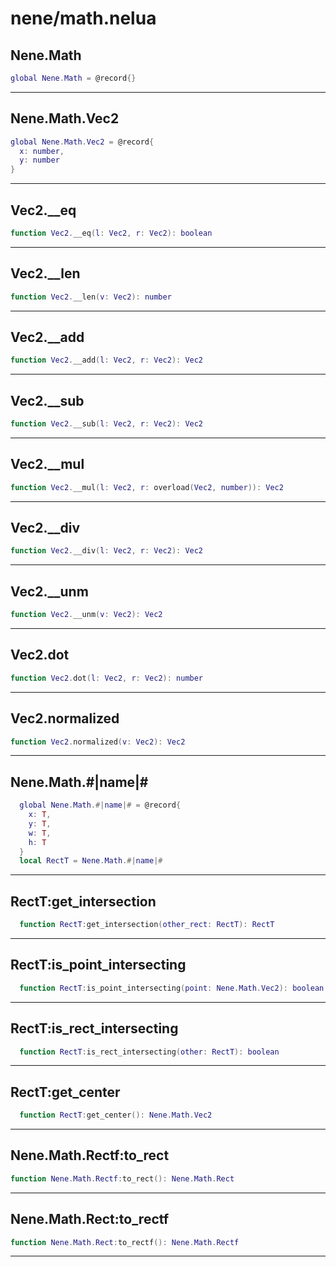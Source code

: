 # nene/math.nelua
## Nene.Math
```lua
global Nene.Math = @record{}
```


---

## Nene.Math.Vec2
```lua
global Nene.Math.Vec2 = @record{
  x: number,
  y: number
}
```


---

## Vec2.__eq
```lua
function Vec2.__eq(l: Vec2, r: Vec2): boolean
```


---

## Vec2.__len
```lua
function Vec2.__len(v: Vec2): number
```


---

## Vec2.__add
```lua
function Vec2.__add(l: Vec2, r: Vec2): Vec2
```


---

## Vec2.__sub
```lua
function Vec2.__sub(l: Vec2, r: Vec2): Vec2
```


---

## Vec2.__mul
```lua
function Vec2.__mul(l: Vec2, r: overload(Vec2, number)): Vec2
```


---

## Vec2.__div
```lua
function Vec2.__div(l: Vec2, r: Vec2): Vec2
```


---

## Vec2.__unm
```lua
function Vec2.__unm(v: Vec2): Vec2
```


---

## Vec2.dot
```lua
function Vec2.dot(l: Vec2, r: Vec2): number
```


---

## Vec2.normalized
```lua
function Vec2.normalized(v: Vec2): Vec2
```


---

## Nene.Math.#|name|#
```lua
  global Nene.Math.#|name|# = @record{
    x: T,
    y: T,
    w: T,
    h: T
  }
  local RectT = Nene.Math.#|name|#
```


---

## RectT:get_intersection
```lua
  function RectT:get_intersection(other_rect: RectT): RectT
```


---

## RectT:is_point_intersecting
```lua
  function RectT:is_point_intersecting(point: Nene.Math.Vec2): boolean
```


---

## RectT:is_rect_intersecting
```lua
  function RectT:is_rect_intersecting(other: RectT): boolean
```


---

## RectT:get_center
```lua
  function RectT:get_center(): Nene.Math.Vec2
```


---

## Nene.Math.Rectf:to_rect
```lua
function Nene.Math.Rectf:to_rect(): Nene.Math.Rect
```


---

## Nene.Math.Rect:to_rectf
```lua
function Nene.Math.Rect:to_rectf(): Nene.Math.Rectf
```


---
